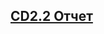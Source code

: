 ## [CD2.2 Отчет](https://github.com/qweeep/Android/blob/main/CD2.2/Лабораторная%20работа%20CD2.2%20Красулин%20.pdf)
